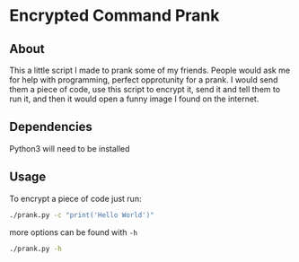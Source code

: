 # Encrypted Command Prank

## About

This a little script I made to prank some of my friends. People would ask me for help with programming, perfect opprotunity for a prank. I would send them a piece of code, use this script to encrypt it, send it and tell them to run it, and then it would open a funny image I found on the internet.  

## Dependencies

Python3 will need to be installed

## Usage  

To encrypt a piece of code just run:

```bash
./prank.py -c "print('Hello World')"
```

more options can be found with `-h`

```bash
./prank.py -h
```
